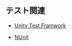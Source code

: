 





## テスト関連

- [Unity Test Framwork](https://docs.unity3d.com/Packages/com.unity.test-framework@1.4/manual/index.html)

- [NUnit](https://docs.nunit.org/articles/nunit/intro.html)
